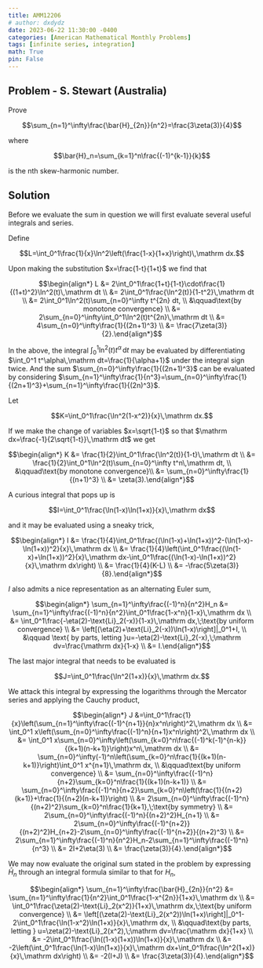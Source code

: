 ```yaml
---
title: AMM12206
# author: dxdydz
date: 2023-06-22 11:30:00 -0400
categories: [American Mathematical Monthly Problems]
tags: [infinite series, integration]
math: True
pin: False
---
```


## Problem - S. Stewart (Australia)

Prove

$$\sum_{n=1}^\infty\frac{\bar{H}_{2n}}{n^2}=\frac{3\zeta(3)}{4}$$

where

$$\bar{H}_n=\sum_{k=1}^n\frac{(-1)^{k-1}}{k}$$

is the nth skew-harmonic number.

## Solution

Before we evaluate the sum in question we will first evaluate several useful integrals and series.

Define

$$L=\int_0^1\frac{1}{x}\ln^2\left(\frac{1-x}{1+x}\right)\,\mathrm dx.$$

Upon making the substitution $x=\frac{1-t}{1+t}$ we find that

$$\begin{align*}    L &= 2\int_0^1\frac{1+t}{1-t}\cdot\frac{1}{(1+t)^2}\ln^2(t)\,\mathrm dt \\      &= 2\int_0^1\frac{\ln^2(t)}{1-t^2}\,\mathrm dt \\      &= 2\int_0^1\ln^2(t)\sum_{n=0}^\infty t^{2n} dt, \\      &\qquad\text{by monotone convergence} \\      &= 2\sum_{n=0}^\infty\int_0^1\ln^2(t)t^{2n}\,\mathrm dt \\      &= 4\sum_{n=0}^\infty\frac{1}{(2n+1)^3} \\      &= \frac{7\zeta(3)}{2}.\end{align*}$$

In the above, the integral $\int_0^1\ln^2(t)t^\alpha\,\mathrm dt$ may be evaluated by differentiating $\int_0^1 t^\alpha\,\mathrm dt=\frac{1}{\alpha+1}$ under the integral sign twice. And the sum $\sum_{n=0}^\infty\frac{1}{(2n+1)^3}$ can be evaluated by considering $\sum_{n=1}^\infty\frac{1}{n^3}=\sum_{n=0}^\infty\frac{1}{(2n+1)^3}+\sum_{n=1}^\infty\frac{1}{(2n)^3}$.

Let

$$K=\int_0^1\frac{\ln^2(1-x^2)}{x}\,\mathrm dx.$$

If we make the change of variables $x=\sqrt{1-t}$ so that $\mathrm dx=\frac{-1}{2\sqrt{1-t}}\,\mathrm dt$ we get

$$\begin{align*}    K &= \frac{1}{2}\int_0^1\frac{\ln^2(t)}{1-t}\,\mathrm dt \\      &= \frac{1}{2}\int_0^1\ln^2(t)\sum_{n=0}^\infty t^n\,\mathrm dt, \\      &\qquad\text{by monotone convergence}\\      &= \sum_{n=0}^\infty\frac{1}{(n+1)^3} \\      &= \zeta(3).\end{align*}$$

A curious integral that pops up is

$$I=\int_0^1\frac{\ln(1-x)\ln(1+x)}{x}\,\mathrm dx$$

and it may be evaluated using a sneaky trick,

$$\begin{align*}    I &= \frac{1}{4}\int_0^1\frac{(\ln(1-x)+\ln(1+x))^2-(\ln(1-x)-\ln(1+x))^2}{x}\,\mathrm dx \\      &= \frac{1}{4}\left(\int_0^1\frac{(\ln(1-x)+\ln(1+x))^2}{x}\,\mathrm dx-\int_0^1\frac{(\ln(1-x)-\ln(1+x))^2}{x}\,\mathrm dx\right) \\      &= \frac{1}{4}(K-L) \\      &= -\frac{5\zeta(3)}{8}.\end{align*}$$

$I$ also admits a nice representation as an alternating Euler sum,

$$\begin{align*}    \sum_{n=1}^\infty\frac{(-1)^n}{n^2}H_n &= \sum_{n=1}^\infty\frac{(-1)^n}{n^2}\int_0^1\frac{1-x^n}{1-x}\,\mathrm dx \\    &= \int_0^1\frac{-\eta(2)-\text{Li}_2(-x)}{1-x}\,\mathrm dx,\;\text{by uniform convergence} \\    &= \left[(\eta(2)+\text{Li}_2(-x))\ln(1-x)\right]|_0^1+I, \\    &\qquad \text{ by parts, letting }u=-\eta(2)-\text{Li}_2(-x),\;\mathrm dv=\frac{\mathrm dx}{1-x} \\    &= I.\end{align*}$$

The last major integral that needs to be evaluated is

$$J=\int_0^1\frac{\ln^2(1+x)}{x}\,\mathrm dx.$$

We attack this integral by expressing the logarithms through the Mercator series and applying the Cauchy product,

$$\begin{align*}    J &=\int_0^1\frac{1}{x}\left(\sum_{n=1}^\infty\frac{(-1)^{n+1}}{n}x^n\right)^2\,\mathrm dx \\      &= \int_0^1 x\left(\sum_{n=0}^\infty\frac{(-1)^n}{n+1}x^n\right)^2\,\mathrm dx \\      &= \int_0^1 x\sum_{n=0}^\infty\left(\sum_{k=0}^n\frac{(-1)^k(-1)^{n-k}}{(k+1)(n-k+1)}\right)x^n\,\mathrm dx \\      &= \sum_{n=0}^\infty(-1)^n\left(\sum_{k=0}^n\frac{1}{(k+1)(n-k+1)}\right)\int_0^1 x^{n+1}\,\mathrm dx, \\      &\qquad\text{by uniform convergence} \\      &= \sum_{n=0}^\infty\frac{(-1)^n}{n+2}\sum_{k=0}^n\frac{1}{(k+1)(n-k+1)} \\      &= \sum_{n=0}^\infty\frac{(-1)^n}{n+2}\sum_{k=0}^n\left(\frac{1}{(n+2)(k+1)}+\frac{1}{(n+2)(n-k+1)}\right) \\      &= 2\sum_{n=0}^\infty\frac{(-1)^n}{(n+2)^2}\sum_{k=0}^n\frac{1}{k+1},\;\text{by symmetry} \\      &= 2\sum_{n=0}^\infty\frac{(-1)^n}{(n+2)^2}H_{n+1} \\      &= 2\sum_{n=0}^\infty\frac{(-1)^{n+2}}{(n+2)^2}H_{n+2}-2\sum_{n=0}^\infty\frac{(-1)^{n+2}}{(n+2)^3} \\      &= 2\sum_{n=1}^\infty\frac{(-1)^n}{n^2}H_n-2\sum_{n=1}^\infty\frac{(-1)^n}{n^3} \\      &= 2I+2\eta(3) \\      &= \frac{\zeta(3)}{4}.\end{align*}$$

We may now evaluate the original sum stated in the problem by expressing $\bar{H}_n$ through an integral formula similar to that for $H_n$,

$$\begin{align*}    \sum_{n=1}^\infty\frac{\bar{H}_{2n}}{n^2} &= \sum_{n=1}^\infty\frac{1}{n^2}\int_0^1\frac{1-x^{2n}}{1+x}\,\mathrm dx \\    &= \int_0^1\frac{\zeta(2)-\text{Li}_2(x^2)}{1+x}\,\mathrm dx,\;\text{by uniform convergence} \\    &= \left[(\zeta(2)-\text{Li}_2(x^2))\ln(1+x)\right]|_0^1-2\int_0^1\frac{\ln(1-x^2)\ln(1+x)}{x}\,\mathrm dx, \\    &\qquad\text{by parts, letting } u=\zeta(2)-\text{Li}_2(x^2),\;\mathrm dv=\frac{\mathrm dx}{1+x} \\    &= -2\int_0^1\frac{\ln((1-x)(1+x))\ln(1+x)}{x}\,\mathrm dx \\    &= -2\left(\int_0^1\frac{\ln(1-x)\ln(1+x)}{x}\,\mathrm dx+\int_0^1\frac{\ln^2(1+x)}{x}\,\mathrm dx\right) \\    &= -2(I+J) \\    &= \frac{3\zeta(3)}{4}.\end{align*}$$